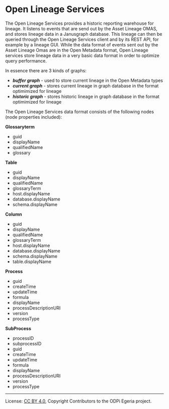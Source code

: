 <!-- SPDX-License-Identifier: CC-BY-4.0 -->
<!-- Copyright Contributors to the ODPi Egeria project. -->

# Open Lineage Services

The Open Lineage Services provides a historic reporting warehouse for lineage. It listens to events that are send out 
by the Asset Lineage OMAS, and stores lineage data in a Janusgraph database. This lineage can then be queried through
the Open Lineage Services client and by its REST API, for example by a lineage GUI. While the data format of events sent
out by the Asset Lineage Omas are in the Open Metadata format, Open Lineage services store lineage data in a very basic
data format in order to optimize query performance.

In essence there are 3 kinds of graphs:
- ***buffer graph*** -  used to store current lineage in the Open Metadata types
- ***current graph*** - stores current lineage in graph database in the format optimimized for lineage
- ***historic graph*** -  stores historic lineage in graph database in the format optimimized for lineage


The Open Lineage Services data format consists of the following nodes (node properties included):

**Glossaryterm**

- guid
- displayName
- qualifiedName
- glossary

**Table**

- guid
- displayName
- qualifiedName
- glossaryTerm
- host.displayName
- database.displayName
- schema.displayName

**Column**

- guid
- displayName
- qualifiedName
- glossaryTerm
- host.displayName
- database.displayName
- schema.displayName
- table.displayName

**Process**

- guid
- createTime
- updateTime
- formula
- displayName
- processDescriptionURI
- version
- processType

**SubProcess**

- processID
- subprocessID
- guid
- createTime
- updateTime
- formula
- displayName
- processDescriptionURI
- version
- processType




----
License: [CC BY 4.0](https://creativecommons.org/licenses/by/4.0/),
Copyright Contributors to the ODPi Egeria project.